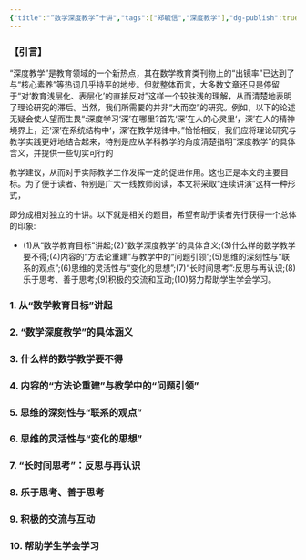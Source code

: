 ```yaml
---
{"title":"“数学深度教学”十讲","tags":["郑毓信","深度教学"],"dg-publish":true,"permalink":"/郑毓信/zyx-sxsdjx/","dgPassFrontmatter":true,"noteIcon":""}
---
```



### 【引言】

“深度教学”是教育领域的一个新热点，其在数学教育类刊物上的“出镜率”已达到了与“核心素养”等热词几乎持平的地步。但就整体而言，大多数文章还只是停留于“对‘教育浅层化、表层化’的直接反对”这样一个较肤浅的理解，从而清楚地表明了理论研究的滞后。当然，我们所需要的并非“大而空”的研究。例如，以下的论述无疑会使人望而生畏“:深度学习‘深’在哪里?首先‘深’在人的心灵里‘，深’在人的精神境界上，还‘深’在系统结构中‘，深’在教学规律中。”恰恰相反，我们应将理论研究与教学实践更好地结合起来，特别是应从学科教学的角度清楚指明“深度教学”的具体含义，并提供一些切实可行的

教学建议，从而对于实际教学工作发挥一定的促进作用。这也正是本文的主要目标。为了便于读者、特别是广大一线教师阅读，本文将采取“连续讲演”这样一种形式，

即分成相对独立的十讲。以下就是相关的题目，希望有助于读者先行获得一个总体的印象:

- (1)从“数学教育目标”讲起;(2)“数学深度教学”的具体含义;(3)什么样的数学教学要不得;(4)内容的“方法论重建”与教学中的“问题引领”;(5)思维的深刻性与“联系的观点”;(6)思维的灵活性与“变化的思想”;(7)“长时间思考”:反思与再认识;(8)乐于思考、善于思考;(9)积极的交流和互动;(10)努力帮助学生学会学习。

### 1. 从“数学教育目标”讲起



### 2. “数学深度教学”的具体涵义



### 3. 什么样的数学教学要不得



### 4. 内容的“方法论重建”与教学中的“问题引领”



### 5. 思维的深刻性与“联系的观点”



### 6. 思维的灵活性与“变化的思想”



### 7. “长时间思考”：反思与再认识



### 8. 乐于思考、善于思考



### 9. 积极的交流与互动



### 10. 帮助学生学会学习



